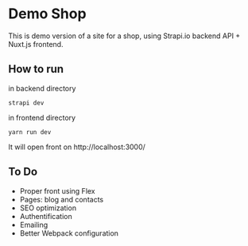 # Demo Shop

This is demo version of a site for a shop, using Strapi.io backend API + Nuxt.js frontend.

## How to run
in backend directory 
``` shell
strapi dev
```
in frontend directory 
``` shell
yarn run dev
```
It will open front on http://localhost:3000/

## To Do
- Proper front using Flex
- Pages: blog and contacts
- SEO optimization
- Authentification
- Emailing
- Better Webpack configuration
